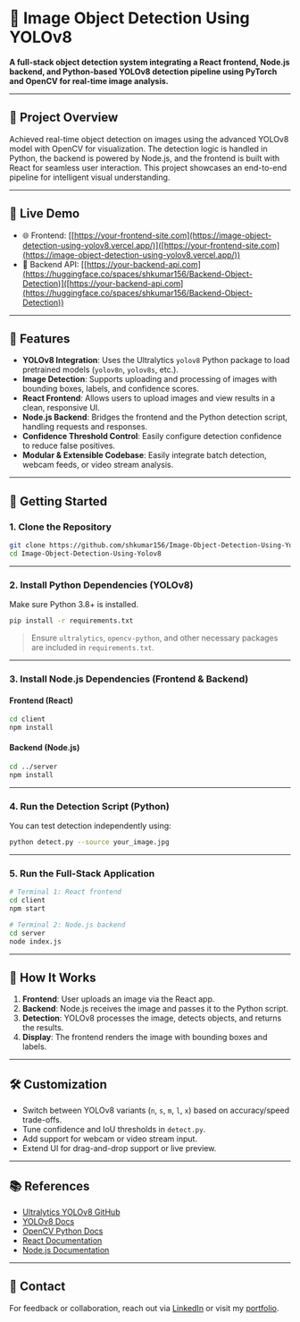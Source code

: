 # 🧠 Image Object Detection Using YOLOv8

**A full-stack object detection system integrating a React frontend, Node.js backend, and Python-based YOLOv8 detection pipeline using PyTorch and OpenCV for real-time image analysis.**

---

## 🎯 Project Overview

Achieved real-time object detection on images using the advanced YOLOv8 model with OpenCV for visualization. The detection logic is handled in Python, the backend is powered by Node.js, and the frontend is built with React for seamless user interaction. This project showcases an end-to-end pipeline for intelligent visual understanding.

---

## 🔗 Live Demo

- 🌐 Frontend: [[https://your-frontend-site.com](https://image-object-detection-using-yolov8.vercel.app/)]([https://your-frontend-site.com](https://image-object-detection-using-yolov8.vercel.app/))  
- 🔧 Backend API: [[https://your-backend-api.com](https://huggingface.co/spaces/shkumar156/Backend-Object-Detection)]([https://your-backend-api.com](https://huggingface.co/spaces/shkumar156/Backend-Object-Detection))

---

## 🚀 Features

- **YOLOv8 Integration**: Uses the Ultralytics `yolov8` Python package to load pretrained models (`yolov8n`, `yolov8s`, etc.).
- **Image Detection**: Supports uploading and processing of images with bounding boxes, labels, and confidence scores.
- **React Frontend**: Allows users to upload images and view results in a clean, responsive UI.
- **Node.js Backend**: Bridges the frontend and the Python detection script, handling requests and responses.
- **Confidence Threshold Control**: Easily configure detection confidence to reduce false positives.
- **Modular & Extensible Codebase**: Easily integrate batch detection, webcam feeds, or video stream analysis.

---

## 🔧 Getting Started

### 1. Clone the Repository

```bash
git clone https://github.com/shkumar156/Image-Object-Detection-Using-Yolov8.git
cd Image-Object-Detection-Using-Yolov8
```

---

### 2. Install Python Dependencies (YOLOv8)

Make sure Python 3.8+ is installed.

```bash
pip install -r requirements.txt
```

> Ensure `ultralytics`, `opencv-python`, and other necessary packages are included in `requirements.txt`.

---

### 3. Install Node.js Dependencies (Frontend & Backend)

#### Frontend (React)

```bash
cd client
npm install
```

#### Backend (Node.js)

```bash
cd ../server
npm install
```

---

### 4. Run the Detection Script (Python)

You can test detection independently using:

```bash
python detect.py --source your_image.jpg
```

---

### 5. Run the Full-Stack Application

```bash
# Terminal 1: React frontend
cd client
npm start

# Terminal 2: Node.js backend
cd server
node index.js
```

---

## 🧠 How It Works

1. **Frontend**: User uploads an image via the React app.
2. **Backend**: Node.js receives the image and passes it to the Python script.
3. **Detection**: YOLOv8 processes the image, detects objects, and returns the results.
4. **Display**: The frontend renders the image with bounding boxes and labels.

---

## 🛠️ Customization

- Switch between YOLOv8 variants (`n`, `s`, `m`, `l`, `x`) based on accuracy/speed trade-offs.
- Tune confidence and IoU thresholds in `detect.py`.
- Add support for webcam or video stream input.
- Extend UI for drag-and-drop support or live preview.

---

## 📚 References

- [Ultralytics YOLOv8 GitHub](https://github.com/ultralytics/ultralytics)
- [YOLOv8 Docs](https://docs.ultralytics.com/)
- [OpenCV Python Docs](https://docs.opencv.org/master/d6/d00/tutorial_py_root.html)
- [React Documentation](https://reactjs.org/)
- [Node.js Documentation](https://nodejs.org/en/docs/)

---

## 📩 Contact

For feedback or collaboration, reach out via [LinkedIn](https://www.linkedin.com/in/muhammadumar126) or visit my [portfolio](https://umarsoftwaredev.vercel.app).
